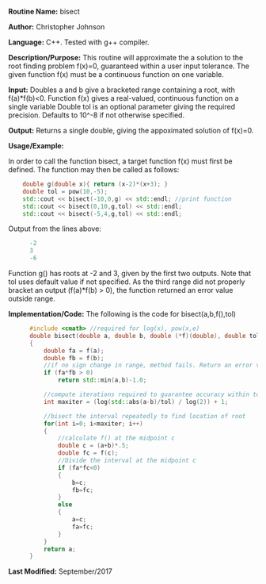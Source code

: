 **Routine Name:**           bisect

**Author:** Christopher Johnson

**Language:** C++. Tested with g++ compiler.

**Description/Purpose:** This routine will approximate the a solution to the root finding problem f(x)=0, guaranteed within a user input tolerance. The given function f(x) must be a continuous function on one variable.

**Input:**
Doubles a and b give a bracketed range containing a root, with f(a)\*f(b)<0.
Function f(x) gives a real-valued, continuous function on a single variable
Double tol is an optional parameter giving the required precision. Defaults to 10^-8 if not otherwise specified.

**Output:**
Returns a single double, giving the appoximated solution of f(x)=0.

**Usage/Example:**

In order to call the function bisect, a target function f(x) must first be defined. The function may then be called as follows:
```C++
    double g(double x){ return (x-2)*(x+3); }
    double tol = pow(10,-5);
    std::cout << bisect(-10,0,g) << std::endl; //print function
    std::cout << bisect(0,10,g,tol) << std::endl;
    std::cout << bisect(-5,4,g,tol) << std::endl;
```
Output from the lines above:
```c++
      -2
      3
      -6
```
Function g() has roots at -2 and 3, given by the first two outputs. Note that tol uses default value if not specified.
As the third range did not properly bracket an output (f(a)\*f(b) > 0), the function returned an error value outside range.


**Implementation/Code:** The following is the code for bisect(a,b,f(),tol)
```c++
      #include <cmath> //required for log(x), pow(x,e)
      double bisect(double a, double b, double (*f)(double), double tol=pow(10,-8))
      {
          double fa = f(a);
          double fb = f(b);
          //if no sign change in range, method fails. Return an error value outside of range
          if (fa*fb > 0)
              return std::min(a,b)-1.0;

          //compute iterations required to guarantee accuracy within tol
          int maxiter = (log(std::abs(a-b)/tol) / log(2)) + 1;

          //bisect the interval repeatedly to find location of root
          for(int i=0; i<maxiter; i++)
          {
              //calculate f() at the midpoint c
              double c = (a+b)*.5;
              double fc = f(c);
              //Divide the interval at the midpoint c
              if (fa*fc<0)
              {
                  b=c;
                  fb=fc;
              }
              else
              {
                  a=c;
                  fa=fc;
              }
          }
          return a;
      }
```
**Last Modified:** September/2017
